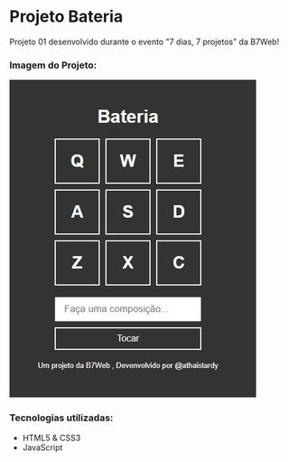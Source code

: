 # Projeto Bateria

Projeto 01 desenvolvido durante o evento "7 dias, 7 projetos" da B7Web!

### Imagem do Projeto:

![drum](https://github.com/athaistardy/drums/blob/master/assets/img/imgProject.JPG)


### Tecnologias utilizadas:
* HTML5 & CSS3
* JavaScript

